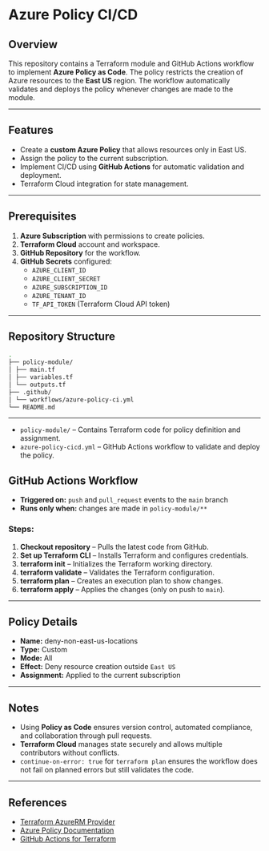 # Azure Policy CI/CD

## Overview
This repository contains a Terraform module and GitHub Actions workflow to implement **Azure Policy as Code**. The policy restricts the creation of Azure resources to the **East US** region. The workflow automatically validates and deploys the policy whenever changes are made to the module.

---

## Features
- Create a **custom Azure Policy** that allows resources only in East US.
- Assign the policy to the current subscription.
- Implement CI/CD using **GitHub Actions** for automatic validation and deployment.
- Terraform Cloud integration for state management.

---

## Prerequisites
1. **Azure Subscription** with permissions to create policies.
2. **Terraform Cloud** account and workspace.
3. **GitHub Repository** for the workflow.
4. **GitHub Secrets** configured:
   - `AZURE_CLIENT_ID`
   - `AZURE_CLIENT_SECRET`
   - `AZURE_SUBSCRIPTION_ID`
   - `AZURE_TENANT_ID`
   - `TF_API_TOKEN` (Terraform Cloud API token)

---

## Repository Structure
```bash
.
├── policy-module/
│ ├── main.tf
│ ├── variables.tf
│ └── outputs.tf
├── .github/
│ └── workflows/azure-policy-ci.yml
└── README.md
```
---

- `policy-module/` – Contains Terraform code for policy definition and assignment.
- `azure-policy-cicd.yml` – GitHub Actions workflow to validate and deploy the policy.

## GitHub Actions Workflow
- **Triggered on:** `push` and `pull_request` events to the `main` branch  
- **Runs only when:** changes are made in `policy-module/**`  

### Steps:
1. **Checkout repository** – Pulls the latest code from GitHub.  
2. **Set up Terraform CLI** – Installs Terraform and configures credentials.  
3. **terraform init** – Initializes the Terraform working directory.  
4. **terraform validate** – Validates the Terraform configuration.  
5. **terraform plan** – Creates an execution plan to show changes.  
6. **terraform apply** – Applies the changes (only on push to `main`).  

---

## Policy Details
- **Name:** deny-non-east-us-locations  
- **Type:** Custom  
- **Mode:** All  
- **Effect:** Deny resource creation outside `East US`  
- **Assignment:** Applied to the current subscription  

---

## Notes
- Using **Policy as Code** ensures version control, automated compliance, and collaboration through pull requests.  
- **Terraform Cloud** manages state securely and allows multiple contributors without conflicts.  
- `continue-on-error: true` for `terraform plan` ensures the workflow does not fail on planned errors but still validates the code.  

---

## References
- [Terraform AzureRM Provider](https://registry.terraform.io/providers/hashicorp/azurerm/latest/docs)  
- [Azure Policy Documentation](https://learn.microsoft.com/en-us/azure/governance/policy/overview)  
- [GitHub Actions for Terraform](https://github.com/hashicorp/setup-terraform)  
